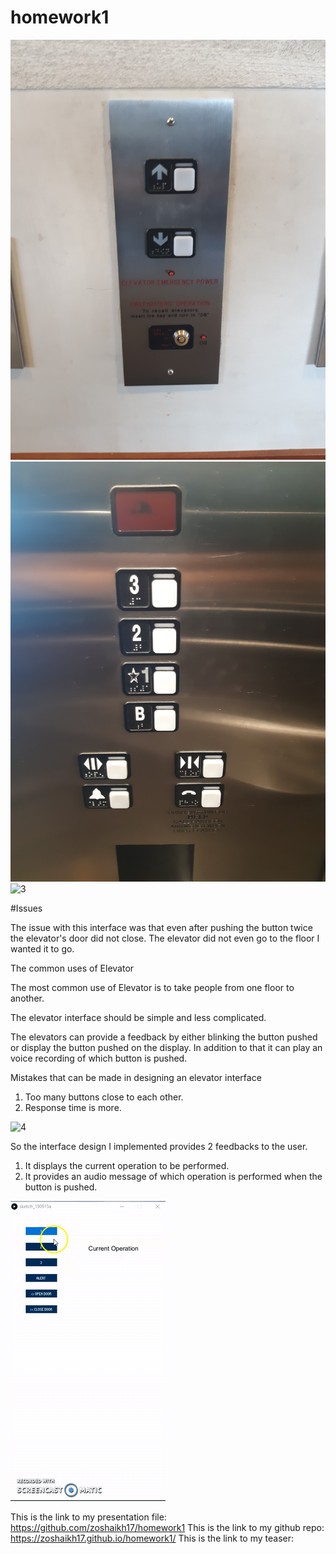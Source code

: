 # homework1
![1](20190909_162142.jpg)
![2](20190909_162152.jpg)
![3](video.gif)

#Issues

The issue with this interface was that even after pushing the button twice the elevator's door did not close.
The elevator did not even go to the floor I wanted it to go.

The common uses of Elevator

The most common use of Elevator is to take people from one floor to another.

The elevator interface should be simple and less complicated.

The elevators can provide a feedback by either blinking the button pushed or display the button pushed on the display. In addition to that it can play an voice recording of which button is pushed.

Mistakes that can be made in designing an elevator interface

1. Too many buttons close to each other.
2. Response time is more.

![4](img.jpg)

So the interface design I implemented provides 2 feedbacks to the user.
1. It displays the current operation to be performed.
2. It provides an audio message of which operation is performed when the button is pushed.

![4](Elevator.gif)

This is the link to my presentation file: https://github.com/zoshaikh17/homework1
This is the link to my github repo: https://zoshaikh17.github.io/homework1/
This is the link to my teaser:


